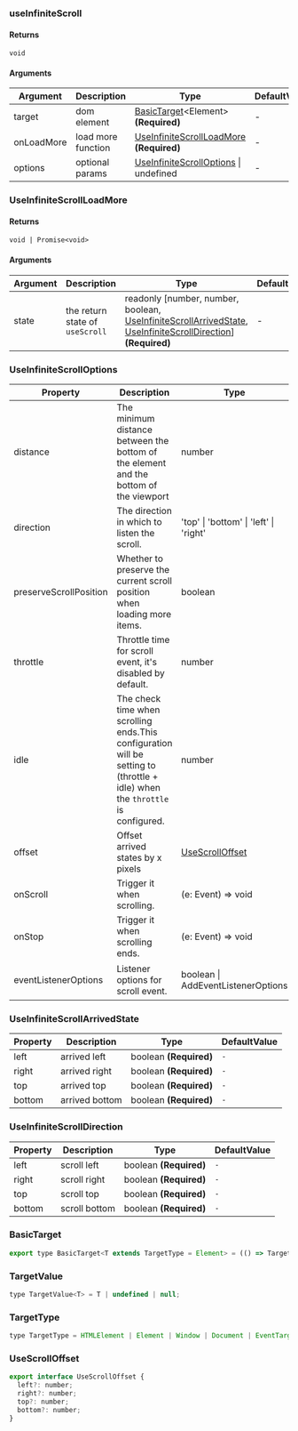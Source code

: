 ### useInfiniteScroll

#### Returns
`void`

#### Arguments
|Argument|Description|Type|DefaultValue|
|---|---|---|---|
|target|dom element|[BasicTarget](#basictarget)&lt;Element&gt;  **(Required)**|-|
|onLoadMore|load more function|[UseInfiniteScrollLoadMore](#useinfinitescrollloadmore)  **(Required)**|-|
|options|optional params|[UseInfiniteScrollOptions](#useinfinitescrolloptions) \| undefined |-|

### UseInfiniteScrollLoadMore

#### Returns
`void | Promise<void>`

#### Arguments
|Argument|Description|Type|DefaultValue|
|---|---|---|---|
|state|the return state of `useScroll`|readonly [number, number, boolean, [UseInfiniteScrollArrivedState](#useinfinitescrollarrivedstate), [UseInfiniteScrollDirection](#useinfinitescrolldirection)]  **(Required)**|-|

### UseInfiniteScrollOptions

|Property|Description|Type|DefaultValue|
|---|---|---|---|
|distance|The minimum distance between the bottom of the element and the bottom of the viewport|number |`0`|
|direction|The direction in which to listen the scroll.|'top' \| 'bottom' \| 'left' \| 'right' |`'bottom'`|
|preserveScrollPosition|Whether to preserve the current scroll position when loading more items.|boolean |`-`|
|throttle|Throttle time for scroll event, it's disabled by default.|number |`0`|
|idle|The check time when scrolling ends.This configuration will be setting to (throttle + idle) when the `throttle` is configured.|number |`-`|
|offset|Offset arrived states by x pixels|[UseScrollOffset](#usescrolloffset) |`-`|
|onScroll|Trigger it when scrolling.|(e: Event) => void |`-`|
|onStop|Trigger it when scrolling ends.|(e: Event) => void |`-`|
|eventListenerOptions|Listener options for scroll event.|boolean \| AddEventListenerOptions |`{capture: false, passive: true}`|

### UseInfiniteScrollArrivedState

|Property|Description|Type|DefaultValue|
|---|---|---|---|
|left|arrived left|boolean  **(Required)**|`-`|
|right|arrived right|boolean  **(Required)**|`-`|
|top|arrived top|boolean  **(Required)**|`-`|
|bottom|arrived bottom|boolean  **(Required)**|`-`|

### UseInfiniteScrollDirection

|Property|Description|Type|DefaultValue|
|---|---|---|---|
|left|scroll left|boolean  **(Required)**|`-`|
|right|scroll right|boolean  **(Required)**|`-`|
|top|scroll top|boolean  **(Required)**|`-`|
|bottom|scroll bottom|boolean  **(Required)**|`-`|

### BasicTarget

```js
export type BasicTarget<T extends TargetType = Element> = (() => TargetValue<T>) | TargetValue<T> | MutableRefObject<TargetValue<T>>;
```

### TargetValue

```js
type TargetValue<T> = T | undefined | null;
```

### TargetType

```js
type TargetType = HTMLElement | Element | Window | Document | EventTarget;
```

### UseScrollOffset

```js
export interface UseScrollOffset {
  left?: number;
  right?: number;
  top?: number;
  bottom?: number;
}
```